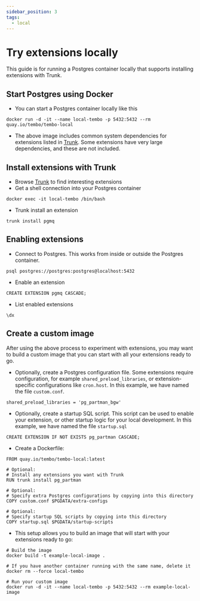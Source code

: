 ```yaml
---
sidebar_position: 3
tags:
  - local
---
```


# Try extensions locally

This guide is for running a Postgres container locally that supports installing extensions with Trunk.

## Start Postgres using Docker

- You can start a Postgres container locally like this
```
docker run -d -it --name local-tembo -p 5432:5432 --rm quay.io/tembo/tembo-local
```
- The above image includes common system dependencies for extensions listed in [Trunk](https://pgt.dev). Some extensions have very large dependencies, and these are not included.

## Install extensions with Trunk

- Browse [Trunk](https://pgt.dev) to find interesting extensions
- Get a shell connection into your Postgres container
```
docker exec -it local-tembo /bin/bash
```

- Trunk install an extension
```
trunk install pgmq
```

## Enabling extensions

- Connect to Postgres. This works from inside or outside the Postgres container.
```
psql postgres://postgres:postgres@localhost:5432
```
- Enable an extension
```
CREATE EXTENSION pgmq CASCADE;
```
- List enabled extensions
```
\dx
```

## Create a custom image

After using the above process to experiment with extensions, you may want to build a custom image that you can start with all your extensions ready to go.

- Optionally, create a Postgres configuration file. Some extensions require configuration, for example `shared_preload_libraries`, or extension-specific configurations like `cron.host`. In this example, we have named the file `custom.conf`.

```
shared_preload_libraries = 'pg_partman_bgw'
```

- Optionally, create a startup SQL script. This script can be used to enable your extension, or other startup logic for your local development. In this example, we have named the file `startup.sql`

```
CREATE EXTENSION IF NOT EXISTS pg_partman CASCADE;
```

- Create a Dockerfile:

```
FROM quay.io/tembo/tembo-local:latest

# Optional:
# Install any extensions you want with Trunk
RUN trunk install pg_partman

# Optional:
# Specify extra Postgres configurations by copying into this directory
COPY custom.conf $PGDATA/extra-configs

# Optional:
# Specify startup SQL scripts by copying into this directory
COPY startup.sql $PGDATA/startup-scripts
```

- This setup allows you to build an image that will start with your extensions ready to go:

```
# Build the image
docker build -t example-local-image .

# If you have another container running with the same name, delete it
docker rm --force local-tembo

# Run your custom image
docker run -d -it --name local-tembo -p 5432:5432 --rm example-local-image
```
